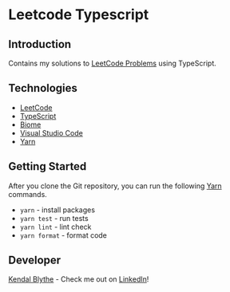 # Leetcode Typescript

## Introduction

Contains my solutions to <a href="https://leetcode.com/problemset/">LeetCode Problems</a> using TypeScript.

## Technologies

- <a href="https://leetcode.com/">LeetCode</a>
- <a href="https://www.typescriptlang.org/">TypeScript</a>
- <a href="https://biomejs.dev/">Biome </a>
- <a href="https://code.visualstudio.com/">Visual Studio Code</a>
- <a href="https://yarnpkg.com/">Yarn</a>

## Getting Started

After you clone the Git repository, you can run the following
<a href="https://yarnpkg.com/">Yarn</a> commands.

- `yarn` - install packages
- `yarn test` - run tests
- `yarn lint` - lint check
- `yarn format` - format code

## Developer

<a href="https://github.com/kendalblythe">Kendal Blythe</a> - Check me out on
<a href="https://www.linkedin.com/in/kendal-blythe/">LinkedIn</a>!
